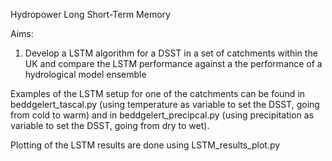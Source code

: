 Hydropower Long Short-Term Memory

Aims:
1) Develop a LSTM algorithm for a DSST in a set of catchments within the UK and compare the LSTM performance against a the performance of a hydrological model ensemble


Examples of the LSTM setup for one of the catchments can be found in beddgelert_tascal.py (using temperature as variable to set the DSST, going from cold to warm) and in beddgelert_precipcal.py (using precipitation as variable to set the DSST, going from dry to wet).

Plotting of the LSTM results are done using LSTM_results_plot.py

